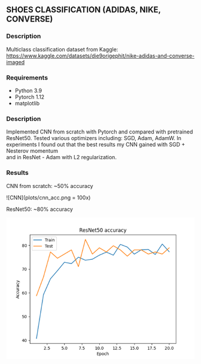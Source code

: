 ## SHOES CLASSIFICATION (ADIDAS, NIKE, CONVERSE)
### Description
Multiclass classification dataset from Kaggle:
https://www.kaggle.com/datasets/die9origephit/nike-adidas-and-converse-imaged

### Requirements
* Python 3.9
* Pytorch 1.12
* matplotlib

### Description
Implemented CNN from scratch with Pytorch and compared with pretrained ResNet50.
Tested various optimizers including: SGD, Adam, AdamW.
In experiments I found out that  the best results my CNN gained with SGD + Nesterov momentum <br />
and in ResNet - Adam with L2 regularization.

### Results
CNN from scratch: ~50% accuracy <br />

![CNN](plots/cnn_acc.png = 100x)

ResNet50: ~80% accuracy <br />

![ResNet50](plots/ResNet50_acc.png)
